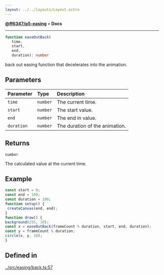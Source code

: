 ```yaml
---
layout: ../../layouts/Layout.astro
---
```


[**@ff6347/p5-easing**](README.md) • **Docs**

***

```ts
function easeOutBack(
   time, 
   start, 
   end, 
   duration): number
```

back out easing function that decelerates into the animation.

## Parameters

| Parameter | Type | Description |
| :------ | :------ | :------ |
| `time` | `number` | The current time. |
| `start` | `number` | The start value. |
| `end` | `number` | The end in value. |
| `duration` | `number` | The duration of the animation. |

## Returns

`number`

The calculated value at the current time.

## Example

```ts
const start = 0;
const end = 100;
const duration = 100;
function setup() {
 createCanvas(end, end);
}
function draw() {
background(255, 10);
const x = easeOutBack(frameCount % duration, start, end, duration);
const y = frameCount % duration;
circle(x, y, 10);
}
```

## Defined in

[../src/easing/back.ts:57](https://github.com/ff6347/p5-easing/blob/7e0a9fff511aefc237e917cc4b77c9211f7bfc19/src/easing/back.ts#L57)
